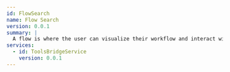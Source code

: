 ```yaml
---
id: FlowSearch
name: Flow Search
version: 0.0.1
summary: |
  A flow is where the user can visualize their workflow and interact with it.
services:
  - id: ToolsBridgeService
    version: 0.0.1
---
```


<NodeGraph />
